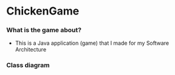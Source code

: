 # ChickenGame

### What is the game about?
* This is a Java application (game) that I made for my Software Architecture 

### Class diagram

